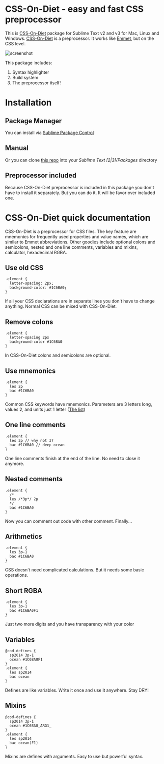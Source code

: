 CSS-On-Diet - easy and fast CSS preprocessor
============================================

This is [CSS-On-Diet](http://www.cofoh.com/css-on-diet) package for 
Sublime Text v2 and v3 for Mac, Linux and Windows. 
[CSS-On-Diet](http://www.cofoh.com/css-on-diet) is a preprocessor. It works
like [Emmet](http://emmet.io/), but on the CSS level.  

![screenshot](https://raw.github.com/wyderkat/css-on-diet--sublime-text/master/screenshot.png)

This package includes:

1.  Syntax highlighter
2.  Build system
3.  The preprocessor itself!

Installation
============

Package Manager
---------------
You can install via [Sublime Package Control](http://wbond.net/sublime_packages/package_control)

Manual
------
Or you can clone [this repo](https://github.com/wyderkat/css-on-diet--sublime-text) into your *Sublime Text [2|3]/Packages* directory

Preprocessor included
---------------------
Because CSS-On-Diet preprocessor is included in this package you don't have to install it separately. But you can do it. It will be favor over included one.

CSS-On-Diet quick documentation
===============================

CSS-On-Diet is a preprocessor for CSS files. The key feature are mnemonics for frequently used properties and value names, which are similar to Emmet abbreviations. Other goodies include optional colons and semicolons, nested and one line comments, variables and mixins, calculator, hexadecimal RGBA.

Use old CSS
-----------

    .element {
      letter-spacing: 2px;
      background-color: #1C6BA0;
    }

If all your CSS declarations are in separate lines you don't have to change anything. Normal CSS can be mixed with CSS-On-Diet.

Remove colons
-------------

    .element {
      letter-spacing 2px
      background-color #1C6BA0
    }

In CSS-On-Diet colons and semicolons are optional.

Use mnemonics
-------------

    .element {
      les 2p
      bac #1C6BA0
    }

Common CSS keywords have mnemonics. Parameters are 3 letters long, values 2, and units just 1 letter ([The list](http://www.cofoh.com/css-on-diet-1.1))

One line comments
-----------------

    .element {
      les 2p // why not 3?
      bac #1C6BA0 // deep ocean
    }

One line comments finish at the end of the line. No need to close it anymore.

Nested comments
---------------

    .element {
      /*
      les /*3p*/ 2p
      */
      bac #1C6BA0
    }

Now you can comment out code with other comment. Finally...

Arithmetics
-----------

    .element {
      les 3p-1
      bac #1C6BA0
    }

CSS doesn't need complicated calculations. But it needs some basic operations.

Short RGBA
----------

    .element {
      les 3p-1
      bac #1C6BA0F1
    }

Just two more digits and you have transparency with your color

Variables
---------

    @cod-defines {
      sp2014 3p-1
      ocean #1C6BA0F1
    }
    .element {
      les sp2014
      bac ocean
    }

Defines are like variables. Write it once and use it anywhere. Stay DRY!

Mixins
------

    @cod-defines {
      sp2014 3p-1
      ocean #1C6BA0_ARG1_
    }
    .element {
      les sp2014
      bac ocean(F1)
    }

Mixins are defines with arguments. Easy to use but powerful syntax.


